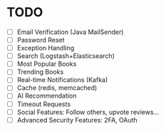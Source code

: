 # TODO

- [ ] Email Verification (Java MailSender)
- [ ] Password Reset 
- [ ] Exception Handling
- [ ] Search (Logstash+Elasticsearch)
- [ ] Most Popular Books
- [ ] Trending Books
- [ ] Real-time Notifications (Kafka)
- [ ] Cache (redis, memcached)
- [ ] AI Recommendation
- [ ] Timeout Requests
- [ ] Social Features: Follow others, upvote reviews...
- [ ] Advanced Security Features: 2FA, OAuth    